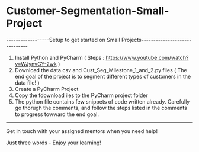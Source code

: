 # Customer-Segmentation-Small-Project

------------------Setup to get started on Small Projects------------------------------
1) Install Python and PyCharm ( Steps : https://www.youtube.com/watch?v=WJynvGY-2wk )
2) Download the data.csv and Cust_Seg_Milestone_1_and_2.py files ( The end goal of the project is to segment different types of customers in the data file! )
3) Create a PyCharm Project
4) Copy the fdownload iles to the PyCharm project folder
5) The python file contains few snippets of code written already. Carefully go thorugh the comments, and follow the steps listed in the comments to progress towward the end goal.
---------------------------------------------------------------------------------------

Get in touch with your assigned mentors when you need help!

Just three words - Enjoy your learning!
